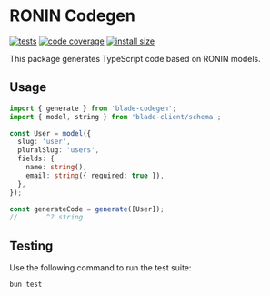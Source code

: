 # RONIN Codegen

[![tests](https://img.shields.io/github/actions/workflow/status/ronin-co/codegen/validate.yml?label=tests)](https://github.com/ronin-co/codegen/actions/workflows/validate.yml)
[![code coverage](https://img.shields.io/codecov/c/github/ronin-co/codegen)](https://codecov.io/github/ronin-co/codegen)
[![install size](https://packagephobia.com/badge?p=@ronin/codegen)](https://packagephobia.com/result?p=@ronin/codegen)

This package generates TypeScript code based on RONIN models.

## Usage
```typescript
import { generate } from 'blade-codegen';
import { model, string } from 'blade-client/schema';

const User = model({
  slug: 'user',
  pluralSlug: 'users',
  fields: {
    name: string(),
    email: string({ required: true }),
  },
});

const generateCode = generate([User]);
//       ^? string
```

## Testing

Use the following command to run the test suite:

```
bun test
```
